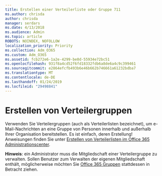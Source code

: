 ```yaml
---
title: Erstellen einer Verteilerliste oder Gruppe 711
ms.author: chrisda
author: chrisda
manager: serdars
ms.date: 4/13/2018
ms.audience: Admin
ms.topic: article
ROBOTS: NOINDEX, NOFOLLOW
localization_priority: Priority
ms.collection: Adm_O365
ms.custom: Adm_O365
ms.assetid: fcb272e6-1a2e-4299-be0d-55934e72bc51
ms.openlocfilehash: 931f8a4cd52f6fd18332fdb6a8de6a4c9c399461
ms.sourcegitcommit: e2864efcfb493b6e46b662b746661a61232bdba7
ms.translationtype: MT
ms.contentlocale: de-DE
ms.lasthandoff: 01/24/2019
ms.locfileid: "29498841"
---
```

# <a name="create-distribution-groups"></a>Erstellen von Verteilergruppen

Verwenden Sie Verteilergruppen (auch als Verteilerlisten bezeichnet), um e-Mail-Nachrichten an eine Gruppe von Personen innerhalb und außerhalb Ihrer Organisation bereitstellen. Es ist einfach, deren Erstellung! Anweisungen finden Sie unter [Erstellen von Verteilerlisten im Office 365 Administrationscenter](https://support.office.com/article/b1ffe755-59e5-4369-826d-825f145a8400).
  
 **Hinweis**: ein Administrator muss die Mitgliedschaft einer Verteilergruppe zu verwalten. Sollen Benutzer zum Verwalten der eigenen Mitgliedschaft enthält, möglicherweise möchten Sie [Office 365 Gruppen](https://support.office.com/article/b565caa1-5c40-40ef-9915-60fdb2d97fa2) stattdessen in Betracht ziehen. 
  

